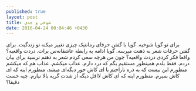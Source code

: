 ```yaml
---
published: true
layout: post
title: شوخی و جدی
date: 2016-04-24 00:04:46 +0430
---
```


برای تو گویا شوخیه. گویا با گفتن حرفای رمانتیک چیزی تغییر میکنه تو زندگیت. برای گفتن حرفات شعر به ذهنت میرسه. گویا ادامه یه رابطه عاشقانه‌س برات. دردت واقعیه؟ واقعا فکر کردی دردت واقعیه؟ چون من هرچه سعی کردم شعر به ذهنم نرسید برای بیان دردم. فقط بلدم همینطور مستقیم بگم که درد دارم. عذاب میکشم. عذاب هم که میکشم منظورم این نیست که یه ذره ناراحتم یا ای کاش جور دیگه‌ای میشد، منظورم اینه که ای کاش بمیرم. منظورم اینه که ای کاش لااقل دیگه از شدت گریه بالا نیارم. چیه حست دقیقا؟
